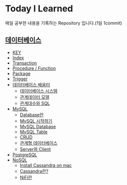 # Today I Learned

매일 공부한 내용을 기록하는 Repository 입니다.(1일 1commit)

## [데이터베이스](database)

* [KEY](database/basic/2019-03-18-key.md)
* [Index](database/basic/2020-04-12-index.md)
* [Transaction](database/basic/transaction.md)
* [Procedure / Function]()
* [Package]()
* [Trigger](database/basic/2020-06-16-trigger.md)
* [데이터베이스 배움터](database/book/README.md)
	* [데이터베이스 시스템](database/book/chapter1.md)
	* [관계데이터 모델](database/book/chapter2.md)
	* [관계대수와 SQL](database/book/chapter3.md)
* [MySQL](database/MySQL/README.md)
	* [Database란](database/MySQL/chap0.md)
	* [MySQL 시작하기](database/MySQL/post/2019-03-16-install.md)
	* [MySQL Database](database/MySQL/post/2019-03-16-structure.md)
	* [MySQL Table](database/MySQL/post/2019-03-16-table.md)
	* [CRUD](database/MySQL/post/2019-03-16-crud.md)
	* [관계형 데이터베이스](database/MySQL/post/chap5.md)
	* [Server와 Client](database/MySQL/post/chap6.md)
* [PostgreSQL](database/postgre/README.md)
* [NoSQL](database/nosql/2020-02-02-basic.md)
  * [Install Cassandra on mac](database/nosql/2020-02-02-startCassandra.md)
  * [Cassandra란?](database/nosql/2020-02-02-cql.md)
  * [NiFi란](database/nosql/2020-03-27-nifi.md)
